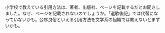 小学校で教えている引用方法は、著者、出版社、ページを記載するだとお聞きしました。なぜ、ページを記載されないのでしょうか。「選歌後記」では代替になっていないかも。公序良俗といえる引用方法を文学系の組織では教えないとまずいかも。

